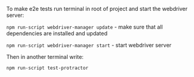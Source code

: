 To make e2e tests run terminal in root of project and start the webdriver server:

`npm run-script webdriver-manager update` - make sure that all dependencies are installed and updated

`npm run-script webdriver-manager start` - start webdriver server

Then in another terminal write:

`npm run-script test-protractor`